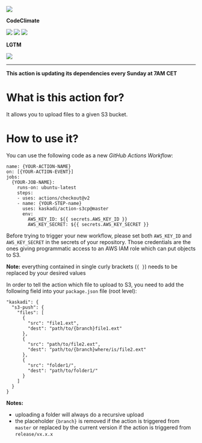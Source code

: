 ![](https://img.shields.io/github/workflow/status/kaskadi/action-s3cp/update?label=dependencies%20updated&logo=npm)

**CodeClimate**

[![](https://img.shields.io/codeclimate/maintainability/kaskadi/action-s3cp?label=maintainability&logo=Code%20Climate)](https://codeclimate.com/github/kaskadi/action-s3cp)
[![](https://img.shields.io/codeclimate/tech-debt/kaskadi/action-s3cp?label=technical%20debt&logo=Code%20Climate)](https://codeclimate.com/github/kaskadi/action-s3cp)
[![](https://img.shields.io/codeclimate/coverage/kaskadi/action-s3cp?label=test%20coverage&logo=Code%20Climate)](https://codeclimate.com/github/kaskadi/action-s3cp)

**LGTM**

[![](https://img.shields.io/lgtm/grade/javascript/github/kaskadi/action-s3cp?label=code%20quality&logo=lgtm)](https://lgtm.com/projects/g/kaskadi/action-s3cp/?mode=list)

***

**This action is updating its dependencies every Sunday at 7AM CET**

# What is this action for?

It allows you to upload files to a given S3 bucket.

# How to use it?

You can use the following code as a new _GitHub Actions Workflow_:

```
name: {YOUR-ACTION-NAME}
on: [{YOUR-ACTION-EVENT}]
jobs:
  {YOUR-JOB-NAME}:
    runs-on: ubuntu-latest
    steps:
    - uses: actions/checkout@v2
    - name: {YOUR-STEP-name}
      uses: kaskadi/action-s3cp@master
      env:
        AWS_KEY_ID: ${{ secrets.AWS_KEY_ID }}
        AWS_KEY_SECRET: ${{ secrets.AWS_KEY_SECRET }}
```

Before trying to trigger your new workflow, please set both `AWS_KEY_ID` and `AWS_KEY_SECRET` in the secrets of your repository.
Those credentials are the ones giving programmatic access to an AWS IAM role which can put objects to S3.

**Note:** everything contained in single curly brackets (`{ }`) needs to be replaced by your desired values

In order to tell the action which file to upload to S3, you need to add the following field into your `package.json` file (root level):
```
"kaskadi": {
  "s3-push": {
    "files": [
      {
        "src": "file1.ext",
        "dest": "path/to/{branch}file1.ext"
      },
      {
        "src": "path/to/file2.ext",
        "dest": "path/to/{branch}where/is/file2.ext"
      },
      {
        "src": "folder1/",
        "dest": "path/to/folder1/"
      }
    ]
  }
}
```

**Notes:**
- uploading a folder will always do a recursive upload
- the placeholder `{branch}` is removed if the action is triggered from `master` or replaced by the current version if the action is triggered from `release/vx.x.x`
